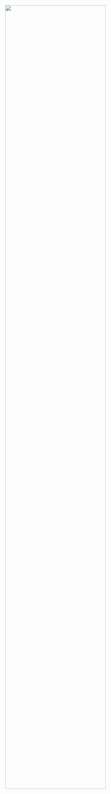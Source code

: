 <p align="center">
<img width="80%" src="https://github.com/user-attachments/assets/039894d7-3bf2-4ee6-afa9-f001b3c9b13a">  
</p>
